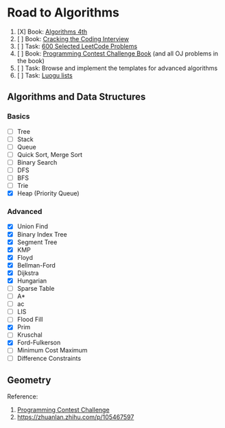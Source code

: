 # Road to Algorithms

1. [X] Book: [Algorithms 4th](https://github.com/alfmunny/book-notes/tree/master/algorithms-4th)
2. [ ] Book: [Cracking the Coding Interview](https://github.com/alfmunny/cracking-the-coding-interview/tree/09e688b9d2d757dfd69d5bc5c24d561c834001ab)
3. [ ] Task: [600 Selected LeetCode Problems](https://github.com/alfmunny/leetcode)
4. [ ] Book: [Programming Contest Challenge Book](https://github.com/alfmunny/book-notes/tree/master/acm-challenge) (and all OJ problems in the book)
5. [ ] Task: Browse and implement the templates for advanced algorithms
6. [ ] Task: [Luogu lists](https://www.luogu.com.cn/training/list?type=select&page=1)

## Algorithms and Data Structures

### Basics

- [ ] Tree
- [ ] Stack
- [ ] Queue
- [ ] Quick Sort, Merge Sort
- [ ] Binary Search
- [ ] DFS
- [ ] BFS
- [ ] Trie
- [X] Heap (Priority Queue)

### Advanced

- [x] Union Find
- [x] Binary Index Tree
- [X] Segment Tree
- [x] KMP
- [x] Floyd
- [x] Bellman-Ford
- [x] Dijkstra
- [X] Hungarian
- [ ] Sparse Table
- [ ] A*
- [ ] ac
- [ ] LIS
- [ ] Flood Fill
- [X] Prim
- [ ] Kruschal
- [X] Ford-Fulkerson
- [ ] Minimum Cost Maximum
- [ ] Difference Constraints

## Geometry

Reference:

1. [Programming Contest Challenge](https://book.douban.com/subject/24749842/)
2. https://zhuanlan.zhihu.com/p/105467597


